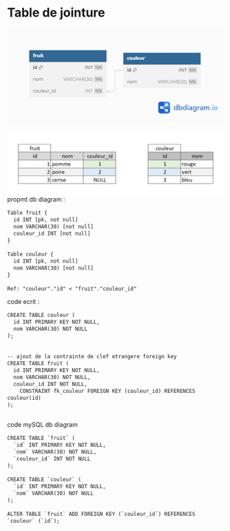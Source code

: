 # Table de jointure

![salade](/img/08/salade.png)
  
![salade](/img/10/salade.png)
propmt db diagram :

```
Table fruit {
  id INT [pk, not null]
  nom VARCHAR(30) [not null]
  couleur_id INT [not null]
}

Table couleur {
  id INT [pk, not null]
  nom VARCHAR(30) [not null]
}

Ref: "couleur"."id" < "fruit"."couleur_id"
```

code ecrit :
```mysql
CREATE TABLE couleur (
  id INT PRIMARY KEY NOT NULL,
  nom VARCHAR(30) NOT NULL
);


-- ajout de la contrainte de clef etrangere foreign key
CREATE TABLE fruit (
  id INT PRIMARY KEY NOT NULL,
  nom VARCHAR(30) NOT NULL,
  couleur_id INT NOT NULL,
    CONSTRAINT fk_couleur FOREIGN KEY (couleur_id) REFERENCES couleur(id)
);


```

code mySQL db diagram
```mysql
CREATE TABLE `fruit` (
  `id` INT PRIMARY KEY NOT NULL,
  `nom` VARCHAR(30) NOT NULL,
  `couleur_id` INT NOT NULL
);

CREATE TABLE `couleur` (
  `id` INT PRIMARY KEY NOT NULL,
  `nom` VARCHAR(30) NOT NULL
);

ALTER TABLE `fruit` ADD FOREIGN KEY (`couleur_id`) REFERENCES `couleur` (`id`);
```



